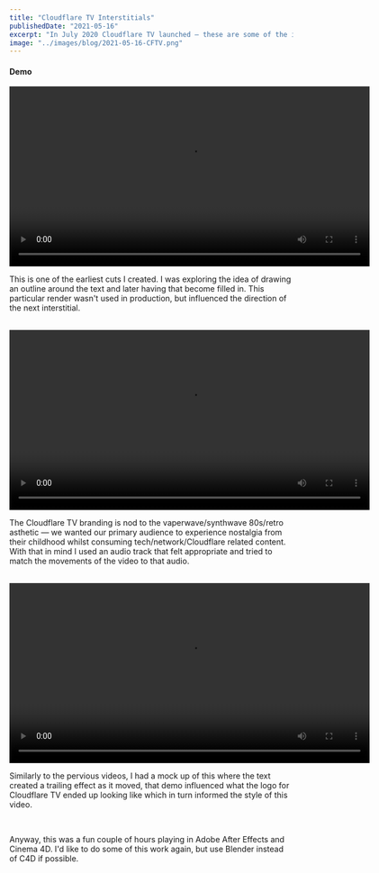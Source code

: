 ```yaml
---
title: "Cloudflare TV Interstitials"
publishedDate: "2021-05-16"
excerpt: "In July 2020 Cloudflare TV launched — these are some of the interstitial videos I created."
image: "../images/blog/2021-05-16-CFTV.png"
---
```


#### Demo

<video width="640" height="320" controls>
  <source src="../video/blog/CFTV.mp4" type="video/mp4">
Your browser does not support the video tag.
</video>

<p>This is one of the earliest cuts I created. I was exploring the idea of drawing an outline around the text and later having that become filled in. This particular render wasn't used in production, but influenced the direction of the next interstitial.</p>
</br>

<video width="640" height="320" controls>
  <source src="../video/blog/3D_Filled.mp4" type="video/mp4">
Your browser does not support the video tag.
</video>

<p>The Cloudflare TV branding is nod to the vaperwave/synthwave 80s/retro asthetic — we wanted our primary audience to experience nostalgia from their childhood whilst consuming tech/network/Cloudflare related content. With that in mind I used an audio track that felt appropriate and tried to match the movements of the video to that audio.</p>
</br>

<video width="640" height="320" controls>
  <source src="../video/blog/Outline_Y_StayTuned.mp4" type="video/mp4">
Your browser does not support the video tag.
</video>

<p>Similarly to the pervious videos, I had a mock up of this where the text created a trailing effect as it moved, that demo influenced what the logo for Cloudflare TV ended up looking like  which in turn informed the style of this video.</p>
</br>

<p>Anyway, this was a fun couple of hours playing in Adobe After Effects and Cinema 4D. I'd like to do some of this work again, but use Blender instead of C4D if possible.</p>
</br>
